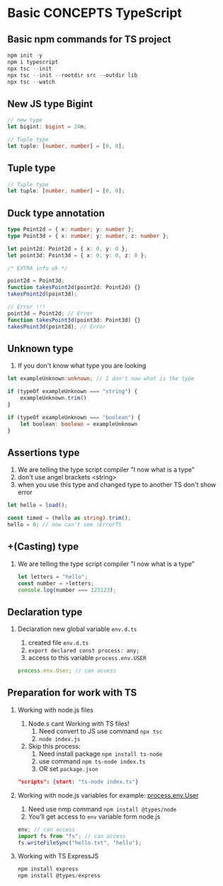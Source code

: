 # Basic CONCEPTS TypeScript

## Basic npm commands for TS project

```powershell
npm init -y
npm i typescript
npx tsc --init
npx tsc --init --rootdir src --outdir lib
npx tsc --watch
```

## New JS type Bigint

```typescript
// new type
let bigint: bigint = 24n;

// Tuple type
let tuple: [number, number] = [0, 0];
```

## Tuple type

```typescript
// Tuple type
let tuple: [number, number] = [0, 0];
```

## Duck type annotation

```typescript
type Point2d = { x: number; y: number };
type Point3d = { x: number; y: number; z: number };

let point2d: Point2d = { x: 0, y: 0 };
let point3d: Point3d = { x: 0, y: 0, z: 0 };

/* EXTRA info ok */

point2d = Point3d;
function takesPoint2d(point2d: Point2d) {}
takesPoint2d(point3d);

// Error !!!
point3d = Point2d; // Error
function takesPoint3d(point3d: Point3d) {}
takesPoint3d(point2d); // Error
```

## Unknown type

1. If you don't know what type you are looking

```typescript
let exampleUnknown:unknown; // I don't now what is the type

if (typeOf exampleUnknown === "string") {
    exampleUnknown.trim()
}

if (typeOf exampleUnknown === "boolean") {
    let boolean: boolean = exampleUnknown
}
```

## Assertions type

1. We are telling the type script compiler "I now what is a type"
2. don't use angel brackets &lt;string&gt;
3. when you use this type and changed type to another TS don't show error

```typescript
let hello = load();

const timed = (hello as string).trim();
hello = 0; // now can't see !ErrorTS
```

## +(Casting) type

1. We are telling the type script compiler "I now what is a type"

   ```typescript
   let letters = "hello";
   const number = +letters;
   console.log(number === 123123);
   ```

## Declaration type

1. Declaration new global variable `env.d.ts`

   1. created file `env.d.ts`
   2. `export declared const process: any;`
   3. access to this variable `process.env.USER`

   ```typescript
   process.env.User; // can access
   ```

## Preparation for work with TS

1. Working with node.js files

   1. Node.s cant Working with TS files!
      1. Need convert to JS use command `npx tsc`
      2. `node index.js`
   2. Skip this process:
      1. Need install package `npm install ts-node`
      2. use command `npm ts-node index.ts`
      3. OR set `package.json`

   ```json
   "scripts": {start: "ts-node index.ts"}
   ```

2. Working with node.js variables for example: <ins>process.env.User</ins>

   1. Need use nmp command `npm install @types/node`
   2. You'll get access to `env` variable form node.js

   ```typescript
   env; // can access
   import fs from "fs"; // can access
   fs.writeFileSync("hello.txt", "hello");
   ```

3. Working with TS ExpressJS

   ```powershell
   npm install express
   npm install @types/express
   ```